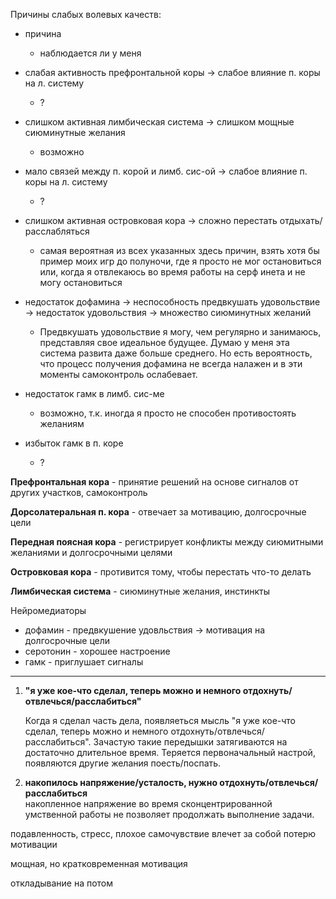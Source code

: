 Причины слабых волевых качеств:

* причина
  * наблюдается ли у меня



* слабая активность префронтальной коры -&gt; слабое влияние п. коры на л. систему
  * ?
* слишком активная лимбическая система -&gt; слишком мощные сиюминутные желания
  * возможно
* мало связей между п. корой и лимб. сис-ой -&gt; слабое влияние п. коры на л. систему
  * ?
* слишком активная островковая кора -&gt; сложно перестать отдыхать/расслабляться
  * самая вероятная из всех указанных здесь причин, взять хотя бы пример моих игр до полуночи, где я просто не мог остановиться или, когда я отвлекаюсь во время работы на серф инета и не могу остановиться
* недостаток дофамина -&gt; неспособность предвкушать удовольствие -&gt; недостаток удовольствия -&gt; множество сиюминутных желаний
  * Предвкушать удовольствие я могу, чем регулярно и занимаюсь, представляя свое идеальное будущее. Думаю у меня эта система развита даже больше среднего. Но есть вероятность, что процесс получения дофамина не всегда налажен и в эти моменты самоконтроль ослабевает. 
* недостаток гамк в лимб. сис-ме
  * возможно, т.к. иногда я просто не способен противостоять желаниям
* избыток гамк в п. коре
  * ?

**Префронтальная кора** - принятие решений на основе сигналов от других участков, самоконтроль

**Дорсолатеральная п. кора** - отвечает за мотивацию, долгосрочные цели

**Передная поясная кора** - регистрирует конфликты между сиюмитными желаниями и долгосрочными целями

**Островковая кора** - противится тому, чтобы перестать что-то делать

**Лимбическая система** - сиюминутные желания, инстинкты

Нейромедиаторы

* дофамин - предвкушение удовльствия -&gt; мотивация на долгосрочные цели
* серотонин - хорошее настроение
* гамк - приглушает сигналы

---

1. **"я уже кое-что сделал, теперь можно и немного отдохнуть/отвлечься/расслабиться"**

   Когда я сделал часть дела, появляеться мысль "я уже кое-что сделал, теперь можно и немного отдохнуть/отвлечься/расслабиться". Зачастую такие передышки затягиваются на достаточно длительное время. Теряется первоначальный настрой, появляются другие желания поесть/поспать.

2. **накопилось напряжение/усталость, нужно отдохнуть/отвлечься/расслабиться**  
   накопленное напряжение во время сконцентрированной умственной работы не позволяет продолжать выполнение задачи.

подавленность, стресс, плохое самочувствие влечет за собой потерю мотивации

мощная, но кратковременная мотивация

откладывание на потом

